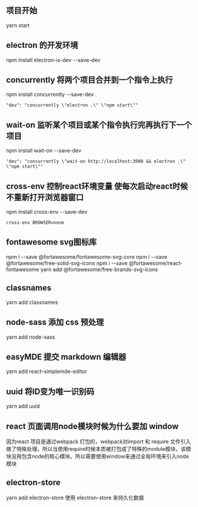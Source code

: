 ## 项目开始
yarn start

## electron 的开发环境
npm install electron-is-dev --save-dev

## concurrently 将两个项目合并到一个指令上执行
npm install concurrently --save-dev
```
"dev": "concurrently \"electron .\" \"npm start\""
```

## wait-on 监听某个项目或某个指令执行完再执行下一个项目
npm install wait-on --save-dev
```
"dev": "concurrently \"wait-on http://localhost:3000 && electron .\" \"npm start\""
```

## cross-env 控制react环境变量 使每次启动react时候不重新打开浏览器窗口
npm install cross-env --save-dev
```
cross-env BROWSER=none
```

## fontawesome svg图标库
npm i --save @fortawesome/fontawesome-svg-core
npm i --save @fortawesome/free-solid-svg-icons
npm i --save @fortawesome/react-fontawesome
yarn add @fortawesome/free-brands-svg-icons 

## classnames
yarn add classnames

## node-sass 添加 css 预处理
yarn add node-sass

## easyMDE 提交 markdown 编辑器
yarn add react-simplemde-editor

## uuid 将ID变为唯一识别码
yarn add uuid

## react 页面调用node模块时候为什么要加 window
因为react 项目是通过webpack 打包的，webpack对import 和 require 文件引入做了特殊处理，所以当使用require时候本质被打包成了特殊的module模块，该模块没用包含node的核心模块，所以需要使用window来通过全局环境来引入node模块

## electron-store
yarn add electron-store
使用 electron-store 来持久化数据